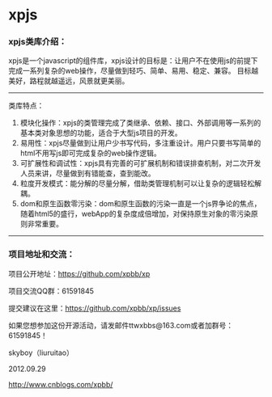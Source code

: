﻿xpjs
==================
<h3>xpjs类库介绍：</h3>
<p>xpjs是一个javascript的组件库，xpjs设计的目标是：让用户不在使用js的前提下完成一系列复杂的web操作，尽量做到轻巧、简单、易用、稳定、兼容。
目标越美好，路程就越遥远，风景就更美丽。
 </p>
<hr/>
<p>类库特点：<p>
<p></p>
<ol>
<li>模块化操作：xpjs的类管理完成了类继承、依赖、接口、外部调用等一系列的基本类对象思想的功能，适合于大型js项目的开发。</li>
<li>易用性：xpjs尽量做到让用户少书写代码，多注重设计。用户只要书写简单的html不用写js即可完成复杂的web操作逻辑。</li>
<li>可扩展性和调试性：xpjs具有完善的可扩展机制和错误排查机制，对二次开发人员来讲，尽量做到有错能查，查到能改。</li>
<li>粒度开发模式：能分解的尽量分解，借助类管理机制可以让复杂的逻辑轻松解耦。</li>
<li>dom和原生函数零污染：dom和原生函数的污染一直是一个js界争论的焦点，随着html5的盛行，webApp的复杂度成倍增加，对保持原生对象的零污染原则非常重要。</li>
</ol>
<hr/>
<h3>项目地址和交流：</h3>
<p>项目公开地址：<a href="https://github.com/xpbb/xp" target="_blank">https://github.com/xpbb/xp</a></p>
<p>项目交流QQ群：61591845</p>
<p>提交建议在这里：<a href="https://github.com/xpbb/xp/issues">https://github.com/xpbb/xp/issues</a></p>
<p>如果您想参加这份开源活动，请发邮件ttwxbbs@163.com或者加群号：61591845！</p>

<p>skyboy（liuruitao）</p>
<p>2012.09.29</p>
 <a href="http://www.cnblogs.com/xpbb/">http://www.cnblogs.com/xpbb/</a>
